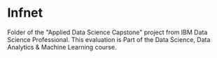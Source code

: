 # Infnet
Folder of the "Applied Data Science Capstone" project from IBM Data Science Professional. This evaluation is Part of the Data Science, Data Analytics & Machine Learning course.